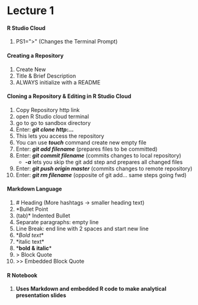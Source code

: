 # Lecture 1 

#### R Studio Cloud

1. PS1=">" (Changes the Terminal Prompt)
     
#### Creating a Repository  

1. Create New
2. Title & Brief Description
3. ALWAYS initialize with a README
    
#### Cloning a Repository & Editing in R Studio Cloud
1. Copy Repository http link
2. open R Studio cloud terminal 
3. go to go to sandbox directory
4. Enter: ***git clone http:...***
5. This lets you access the repository 
6. You can use ***touch*** command create new empty file
7. Enter: ***git add filename*** (prepares files to be committed) 
8. Enter: ***git commit filename*** (commits changes to local repository)  
     * ***-a*** lets you skip the git add step and prepares all changed files
9. Enter: ***git push origin master*** (commits changes to remote repository)
10. Enter: ***git rm filename*** (opposite of git add... same steps going fwd)

#### Markdown Language 
1. \# Heading (More hashtags -> smaller heading text)
2. \*Bullet Point
3. \(tab)* Indented Bullet
4. Separate paragraphs: empty line
5. Line Break: end line with 2 spaces and start new line
6. \**Bold text**
7. \*italic text*
8. \***bold & italic***
9. \> Block Quote 
10. \>> Embedded Block Quote

#### R Notebook
1. **Uses Markdown and embedded R code to make analytical presentation slides**
